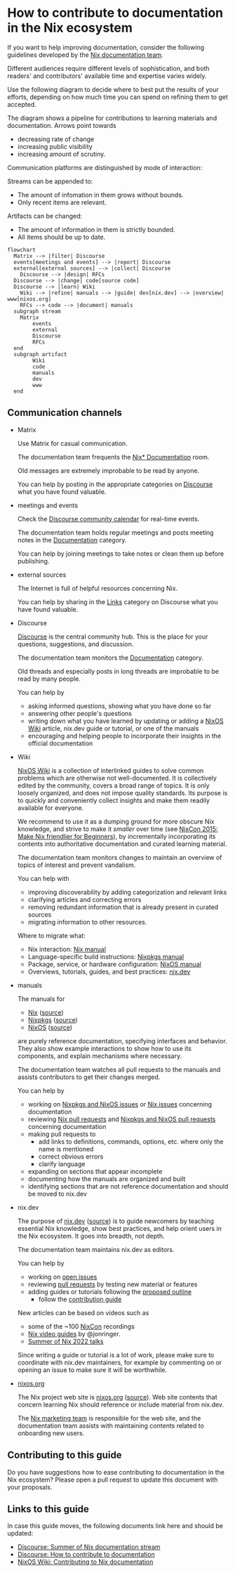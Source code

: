 # How to contribute to documentation in the Nix ecosystem

If you want to help improving documentation, consider the following guidelines developed by the [Nix documentation team](./README.md).

Different audiences require different levels of sophistication, and both readers' and contributors' available time and expertise varies widely.

Use the following diagram to decide where to best put the results of your efforts, depending on how much time you can spend on refining them to get accepted.

The diagram shows a pipeline for contributions to learning materials and documentation.
Arrows point towards

- decreasing rate of change
- increasing public visibility
- increasing amount of scrutiny.

Communication platforms are distinguished by mode of interaction:

Streams can be appended to:
   - The amount of infomation in them grows without bounds.
   - Only recent items are relevant.

Artifacts can be changed:
   - The amount of information in them is strictly bounded.
   - All items should be up to date.

```mermaid
flowchart
  Matrix --> |filter| Discourse
  events[meetings and events] --> |report| Discourse
  external[external sources] --> |collect| Discourse
	Discourse --> |design| RFCs
  Discourse --> |change| code[source code]
  Discourse --> |learn| Wiki
	Wiki --> |refine| manuals --> |guide| dev[nix.dev] --> |overview| www[nixos.org]
	RFCs --> code --> |document| manuals
  subgraph stream
    Matrix
		events
		external
		Discourse
		RFCs
  end
  subgraph artifact
		Wiki
		code
		manuals
		dev
		www
  end
```

## Communication channels

- Matrix
    
    Use Matrix for casual communication.
    
    The documentation team frequents the [Nix* Documentation](https://app.element.io/#/room/#docs:nixos.org) room.
    
    Old messages are extremely improbable to be read by anyone.

   You can help by posting in the appropriate categories on [Discourse](https://discourse.nixos.org/) what you have found valuable.
    
- meetings and events
    
    Check the [Discourse community calendar](https://discourse.nixos.org/t/community-calendar/18589) for real-time events.
    
    The documentation team holds regular meetings and posts meeting notes in the [Documentation](https://discourse.nixos.org/c/dev/documentation/25) category.
    
   You can help by joining meetings to take notes or clean them up before publishing.

- external sources
    
    The Internet is full of helpful resources concerning Nix.

    You can help by sharing in the [Links](https://discourse.nixos.org/c/links/12) category on Discourse what you have found valuable.
    
- Discourse
    
    [Discourse](https://discourse.nixos.org/) is the central community hub.
    This is the place for your questions, suggestions, and discussion.
    
    The documentation team monitors the [Documentation](https://discourse.nixos.org/c/dev/documentation/25) category.
    
    Old threads and especially posts in long threads are improbable to be read by many people.
    
    You can help by
    
    - asking informed questions, showing what you have done so far
    - answering other people's questions
    - writing down what you have learned by updating or adding a [NixOS Wiki](https://nixos.wiki/) article, nix.dev guide or tutorial, or one of the manuals
    - encouraging and helping people to incorporate their insights in the official documentation

- Wiki
    
    [NixOS Wiki](https://nixos.wiki/) is a collection of interlinked guides to solve common problems which are otherwise not well-documented.
    It is collectively edited by the community, covers a broad range of topics.
    It is only loosely organized, and does not impose quality standards.
    Its purpose is to quickly and conveniently collect insights and make them readily available for everyone.
    
    We recommend to use it as a dumping ground for more obscure Nix knowledge, and strive to make it *smaller* over time (see [NixCon 2015: Make Nix friendlier for Beginners](https://media.ccc.de/v/nixcon2015-3-MakeNixfriendlierforBeginners#video&t=1365)), by incrementally incorporating its contents into authoritative documentation and curated learning material.

    The documentation team monitors changes to maintain an overview of topics of interest and prevent vandalism.
    
    You can help with
    
    - improving discoverability by adding categorization and relevant links
    - clarifying articles and correcting errors
    - removing redundant information that is already present in curated sources
    - migrating information to other resources.
    
    Where to migrate what:
    
    - Nix interaction: [Nix manual](https://nixos.org/manual/nix/stable/)
    - Language-specific build instructions: [Nixpkgs manual](https://nixos.org/manual/nixpkgs/stable/)
    - Package, service, or hardware configuration: [NixOS manual](https://nixos.org/manual/nixos/stable/)
    - Overviews, tutorials, guides, and best practices: [nix.dev](https://nix.dev/)

- manuals
    
    The manuals for
    
    - [Nix](https://nixos.org/manual/nix/stable/) ([source](https://github.com/NixOS/nix/tree/master/doc/manual))
    - [Nixpkgs](https://nixos.org/manual/nixpkgs/stable/) ([source](https://github.com/NixOS/nixpkgs/tree/master/doc))
    - [NixOS](https://nixos.org/manual/nixos/stable/) ([source](https://github.com/NixOS/nixpkgs/tree/master/nixos/doc/manual))
    
    are purely reference documentation, specifying interfaces and behavior.
    They also show example interactions to show how to use its components, and explain mechanisms where necessary.
    
    The documentation team watches all pull requests to the manuals and assists contributors to get their changes merged.
    
    You can help by
    
    - working on [Nixpkgs and NixOS issues](https://github.com/NixOS/nixpkgs/issues?q=is%3Aopen+is%3Aissue+label%3A%229.needs%3A+documentation%22) or [Nix issues](https://github.com/NixOS/nix/issues?q=is%3Aopen+is%3Aissue+label%3Adocumentation) concerning documentation
    - reviewing [Nix pull requests](https://github.com/NixOS/nix/pulls?q=is%3Aopen+is%3Apr+label%3Adocumentation) and [Nixpkgs and NixOS pull requests](https://github.com/NixOS/nixpkgs/pulls?q=is%3Aopen+is%3Apr+label%3A%228.has%3A+documentation%22) concerning documentation
    - making pull requests to
      - add links to definitions, commands, options, etc. where only the name is mentioned
      - correct obvious errors
      - clarify language
    - expanding on sections that appear incomplete
    - documenting how the manuals are organized and built
    - identifying sections that are not reference documentation and should be moved to nix.dev


- nix.dev
    
    The purpose of [nix.dev](https://nix.dev/) ([source](https://github.com/nix-dot-dev/nix.dev)) is to guide newcomers by teaching essential Nix knowledge, show best practices, and help orient users in the Nix ecosystem.
    It goes into breadth, not depth.
    
    The documentation team maintains nix.dev as editors.
    
    You can help by
    
    - working on [open issues](https://github.com/nix-dot-dev/nix.dev/issues)
    - reviewing [pull requests](https://github.com/nix-dot-dev/nix.dev/pulls) by testing new material or features
    - adding guides or tutorials following the [proposed outline](https://github.com/nix-dot-dev/nix.dev/pull/265)
        - follow the [contribution guide](https://github.com/NixOS/nix.dev/blob/master/CONTRIBUTING.md)

    New articles can be based on videos such as
   - some of the ~100 [NixCon](https://www.youtube.com/c/NixCon) recordings
   - [Nix video guides](https://www.youtube.com/channel/UC-cY3DcYladGdFQWIKL90SQ) by @jonringer.
   - [Summer of Nix 2022 talks](https://www.youtube.com/playlist?list=PLt4-_lkyRrOMWyp5G-m_d1wtTcbBaOxZk)

   Since writing a guide or tutorial is a lot of work, please make sure to coordinate with nix.dev maintainers, for example by commenting on or opening an issue to make sure it will be worthwhile.
     

- [nixos.org](http://nixos.org/)
    
    The Nix project web site is [nixos.org](https://nixos.org/) ([source](https://github.com/NixOS/nixos-homepage)).
    Web site contents that concern learning Nix should reference or include material from nix.dev.
    
    The [Nix marketing team](https://nixos.org/community/teams/marketing.html) is responsible for the web site, and the documentation team assists with maintaining contents related to onboarding new users.

## Contributing to this guide

Do you have suggestions how to ease contributing to documentation in the Nix ecosystem?
Please open a pull request to update this document with your proposals.

## Links to this guide

In case this guide moves, the following documents link here and should be updated:

- [Discourse: Summer of Nix documentation stream](https://discourse.nixos.org/t/summer-of-nix-documentation-stream/20351)
- [Discourse: How to contribute to documentation](https://discourse.nixos.org/t/how-to-contribute-to-documentation/21028)
- [NixOS Wiki: Contributing to Nix documentation](https://nixos.wiki/wiki/Contributing_to_Nix_documentation)

